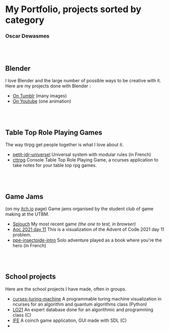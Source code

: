 # My Portfolio, projects sorted by category
### Oscar Dewasmes


<br><br>
## **Blender**
I love Blender and the large number of possible ways to be creative with it. Here are my projects done with Blender :
 - [On Tumblr](https://kalharko.tumblr.com/) (many images)
 - [On Youtube](https://www.youtube.com/channel/UCboGMqJM4QhAgs_mOdBCA3g) (one animation)


<br><br>
## **Table Top Role Playing Games**
The way ttrpg get people together is what I love about it. 
- [petit-jdr-universel](https://github.com/kalharko/petit-jdr-universel) Universal system with modular rules (in French)
- [cttrpg](https://github.com/kalharko/cttrpg) Console Table Top Role Playing Game, a ncurses application to take notes for your table top rpg games.


<br><br>
## **Game Jams**
(on my [itch.io](https://abi-oscar.itch.io/) page) Game jams organised by the student club of game making at the UTBM.
- [Splouch](https://abi-oscar.itch.io/splouch) My most recent game *(the one to test, in browser)*
- [Aoc 2021 day 11](https://abi-oscar.itch.io/aoc-day-11) This is a visualization of the Advent of Code 2021 day 11 problem.
- [ppe-insectoide-intro](https://abi-oscar.itch.io/ppe-insectoide-intro) Solo adventure played as a book where you're the hero (in French)



<br><br>
## **School projects**
Here are the school projects I have made, often in groups.
- [curses-turing-machine](https://github.com/kalharko/cursesTuringMachine) A programmable turing machine visualization in ncurses for an algorithm and quantum algorithms class (Python)
- [LO21](https://github.com/kalharko/projet-LO21) An expert database done for an algorithmic and programming class (C)
- [IFE](https://github.com/AlexisBouligand/The-Belotte-Project) A coinch game application, GUI made with SDL (C)
- 
